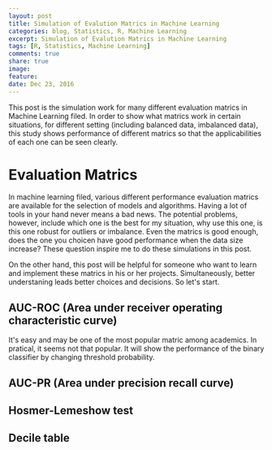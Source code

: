 ```yaml
---
layout: post
title: Simulation of Evalution Matrics in Machine Learning
categories: blog, Statistics, R, Machine Learning
excerpt: Simulation of Evalution Matrics in Machine Learning
tags: [R, Statistics, Machine Learning]
comments: true
share: true
image:
feature:
date: Dec 23, 2016
---
```


This post is the simulation work for many different evaluation matrics in Machine Learning filed. In order to show what matrics work in certain situations, for different setting (including balanced data, imbalanced data), this study shows performance of different matrics so that the applicabilities of each one can be seen clearly. 

# Evaluation Matrics

In machine learning filed, various different performance evaluation matrics are available for the selection of models and algorithms. Having a lot of tools in your hand never means a bad news. The potential problems, however, include which one is the best for my situation, why use this one, is this one robust for outliers or imbalance. Even the matrics is good enough, does the one you choicen have good performance when the data size increase? These question inspire me to do these simulations in this post. 

On the other hand, this post will be helpful for someone who want to learn and implement these matrics in his or her projects. Simultaneously, better understaning leads better choices and decisions. So let's start. 

## AUC-ROC (Area under receiver operating characteristic curve)

It's easy and may be one of the most popular matric among academics. In pratical, it seems not that popular. It will show the performance of the binary classifier by changing threshold probability. 

## AUC-PR (Area under precision recall curve)

## Hosmer-Lemeshow test

## Decile table

## 
